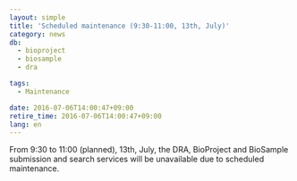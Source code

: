```yaml
---
layout: simple
title: 'Scheduled maintenance (9:30-11:00, 13th, July)'
category: news
db:
  - bioproject
  - biosample
  - dra

tags:
  - Maintenance

date: 2016-07-06T14:00:47+09:00
retire_time: 2016-07-06T14:00:47+09:00
lang: en
---
```


From 9:30 to 11:00 (planned), 13th, July, the DRA, BioProject and BioSample submission and search services will be unavailable due to scheduled maintenance.
